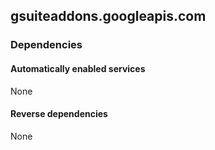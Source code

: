 ## gsuiteaddons.googleapis.com

### Dependencies

#### Automatically enabled services

None

#### Reverse dependencies

None
